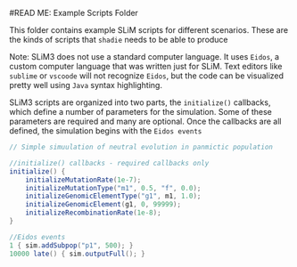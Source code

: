 #READ ME: Example Scripts Folder

This folder contains example SLiM scripts for different scenarios. These are the kinds of scripts that `shadie` needs to be able to produce

Note: SLiM3 does not use a standard computer language. It uses `Eidos`, a custom computer language that was written just for SLiM. Text editors like `sublime` or `vscoode` will not recognize `Eidos`, but the code can be visualized pretty well using `Java` syntax highlighting.

SLiM3 scripts are organized into two parts, the `initialize()` callbacks, which define a number of parameters for the simulation. Some of these parameters are required and many are optional. Once the callbacks are all defined, the simulation begins with the `Eidos events`

```Java
// Simple simuulation of neutral evolution in panmictic population

//initialize() callbacks - required callbacks only
initialize() {
	initializeMutationRate(1e-7);
	initializeMutationType("m1", 0.5, "f", 0.0);
	initializeGenomicElementType("g1", m1, 1.0);
	initializeGenomicElement(g1, 0, 99999);
	initializeRecombinationRate(1e-8);
}

//Eidos events
1 { sim.addSubpop("p1", 500); }
10000 late() { sim.outputFull(); }
```